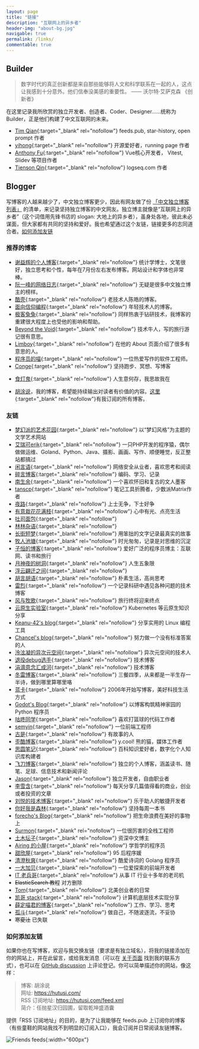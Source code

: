 ```yaml
---
layout: page
title: "链接"
description: "互联网上的异乡者"
header-img: "about-bg.jpg"
navigable: true
permalink: /links/
commentable: true
---
```


## Builder

> 数字时代的真正创新都是来自那些能够将人文和科学联系在一起的人，这点让我感到十分意外。他们信奉没美感的重要性。
> —— 沃尔特·艾萨克森 《创新者》

在这里记录我所欣赏的独立开发者、创造者、Coder、Designer……统称为Builder，正是他们构建了中文互联网的未来。

* [Tim Qian](https://timqian.com/){:target="_blank" rel="nofollow"} feeds.pub, star-history, open prompt 作者
* [yihong](https://github.com/yihong0618){:target="_blank" rel="nofollow"} 开源爱好者，running page 作者
* [Anthony Fu](https://antfu.me/){:target="_blank" rel="nofollow"} Vue核心开发者， Vitest, Slidev 等项目作者
* [Tienson Qin](https://github.com/tiensonqin){:target="_blank" rel="nofollow"} logseq.com 作者


## Blogger

写博客的人越来越少了，中文独立博客更少，因此有网友做了份 [「中文独立博客列表」](https://github.com/timqian/chinese-independent-blogs) 的清单，来记录坚持独立博客的中文网友。独立博主就像是“互联网上的异乡者”（这个词借用先锋书店的 slogan: 大地上的异乡者），虽身处各地，彼此未必谋面，但大家都有共同的坚持和爱好。我也希望通过这个友链，链接更多的志同道合者。[如何添加友链](/links/#如何添加友链)

### 推荐的博客

- [谢益辉的个人博客](https://yihui.org/){:target="_blank" rel="nofollow"} 统计学博士，文笔很好，独立思考和个性，每年在7月份左右发布博客。网站设计和字体也非常棒。
- [阮一峰的网络日志](http://www.ruanyifeng.com/blog/){:target="_blank" rel="nofollow"} 无疑是很多中文独立博主的榜样。
- [酷壳](https://coolshell.cn/){:target="_blank" rel="nofollow"} 老技术人陈皓的博客。
- [面向信仰编程](https://draveness.me/){:target="_blank" rel="nofollow"} 年轻技术人的博客。
- [极客兔兔](https://geektutu.com/){:target="_blank" rel="nofollow"} 同样热衷于钻研技术，我博客的重建很大程度上也受他的影响和帮助。
- [Beyond the Void](https://byvoid.com/){:target="_blank" rel="nofollow"} 技术牛人，写的旅行游记很有意思。
- [Limboy](https://limboy.me/){:target="_blank" rel="nofollow"} 在他的 About 页面介绍了很多有意思的人。
- [程序员的喵](https://catcoding.me/){:target="_blank" rel="nofollow"} 一位热爱写作的软件工程师。
- [Conge](https://conge.github.io/){:target="_blank" rel="nofollow"} 坚持跑步、冥想、写博客
* [食灯鬼](https://shidenggui.com/){:target="_blank" rel="nofollow"} 人生意何存，我思故我在
- [胡涂说](https://hutusi.com/)，我的博客，希望能持续输出对读者有价值的内容。[这里](https://feeds.pub/hutusi){:target="_blank" rel="nofollow"}有我订阅的所有博客。

### 友链

* [梦幻派的艺术花园](https://zeriy.art/){:target="_blank" rel="nofollow"} 以“梦幻风格”为主题的文学艺术网站
* [艾瑞可erik](https://erik.xyz/){:target="_blank" rel="nofollow"} 一只PHP开发的程序猿，偶尔做做运维、Goland、Python、Java、摄影、画画、写作、顺便睡觉，反正整站都搞过
* [闲言语](https://ret2neo.cn/){:target="_blank" rel="nofollow"} 网络安全从业者，喜欢思考和阅读
* [碎言博客](https://suiyan.cc/){:target="_blank" rel="nofollow"} 编码、学习、记录
* [南生余](https://www.chenii.com/){:target="_blank" rel="nofollow"} 一个喜欢怀旧和复古的文人墨客
* [tanscp](https://tanscp.com/){:target="_blank" rel="nofollow"} 笔记工具折腾者，少数派Matrix作者
* [夜路](https://emmm.space/){:target="_blank" rel="nofollow"} 上士无争，下士好争
* [有意栽花花满枝](https://blog.hjroyal.top){:target="_blank" rel="nofollow"} 心中有光、点亮生活
* [吐司面包](https://toast.pub){:target="_blank" rel="nofollow"} 
* [林林杂语](https://www.xiaozonglin.cn/){:target="_blank" rel="nofollow"} 
* [长街短梦](https://wangyunzi.com/){:target="_blank" rel="nofollow"} 用笨拙的文字记录最真实的故事
* [牧人池塘](https://dba.kim){:target="_blank" rel="nofollow"} 时光匆匆，记录是对思维的沉淀
* [子恒的博客](https://chestnutheng.cn/){:target="_blank" rel="nofollow"} 爱好广泛的程序员博主：互联网、读书和旅行
* [月神夜的树洞](http://www.zounuo.cc/){:target="_blank" rel="nofollow"} 人生五象限
* [浮云翩迁之间](https://blognas.hwb0307.com){:target="_blank" rel="nofollow"} 
* [胡言胡语](https://eirms.com/){:target="_blank" rel="nofollow"} 朴素生活，高尚思考
* [雷烈](https://leilie.top){:target="_blank" rel="nofollow"} 一个记录科研中遇见各种问题的技术博客
* [风与牧歌](https://blog.besscroft.com){:target="_blank" rel="nofollow"} 旅行终将迎来终点
* [云原生实验室](https://icloudnative.io){:target="_blank" rel="nofollow"} Kubernetes 等云原生知识分享
* [Keanu-42's blog](https://keanu-42.cn/){:target="_blank" rel="nofollow"} 分享实用的 Linux 编程工具
* [Chancel's blog](https://www.chancel.me){:target="_blank" rel="nofollow"} 努力做一个没有标准答案的人
* [泠泫凝的异次元空间](https://lxnchan.cn){:target="_blank" rel="nofollow"} 异次元空间的技术人
* [退役debug选手](http://www.debuglive.cn/){:target="_blank" rel="nofollow"} 技术博客
* [涓滴意念汇成河](http://www.zahui.top/){:target="_blank" rel="nofollow"} 技术博客
* [冬雷博客](https://www.idonglei.com/){:target="_blank" rel="nofollow"} 三餐四季，从来都是一半生存一半诗，做到哪里算哪里咯
* [蓝卡](https://www.lanka.cn){:target="_blank" rel="nofollow"} 2006年开始写博客，美好科技生活方式
* [Godot's Blog](https://iamgodot.com/){:target="_blank" rel="nofollow"} 以博客构筑精神家园的 Python 程序员
* [咕咚同学](http://gudong.site){:target="_blank" rel="nofollow"} 喜欢打篮球的代码工作者
* [semyin](https://semyin.com){:target="_blank" rel="nofollow"} 一位前端工程师
* [古是](https://adminsun.com/){:target="_blank" rel="nofollow"} 有故事的人
* [歪酷博客](https://y.cool/){:target="_blank" rel="nofollow"} y.cool! 熊的猫，媒体工作者
* [思圆笔记](https://pimgeek.com/){:target="_blank" rel="nofollow"} 百科知识爱好者，数字化个人知识库构建者
* [飞刀博客](https://www.feidaoboke.com/){:target="_blank" rel="nofollow"} 独立的个人博客，涵盖读书、随笔、足球、信息技术和新闻评论
* [Jason](https://atjason.com/){:target="_blank" rel="nofollow"} 独立开发者，自由职业者
* [李雪含](https://dajiayouxuan.com/){:target="_blank" rel="nofollow"} 每天分享几篇值得看的商业，创业或者投资的文章
* [刘悦的技术博客](https://v3u.cn){:target="_blank" rel="nofollow"} 乐于助人的敏捷开发者
* [你好我是森林](https://chensenlin.cn){:target="_blank" rel="nofollow"} 坚持每周一本书
* [forecho's Blog](https://blog.forecho.com){:target="_blank" rel="nofollow"} 把生命浪费在美好的事物上
* [Surmon](https://surmon.me){:target="_blank" rel="nofollow"} 一位很厉害的全栈工程师
* [土木坛子](https://tumutanzi.com/){:target="_blank" rel="nofollow"} 资深中文博主
* [Airing 的小屋](https://me.ursb.me){:target="_blank" rel="nofollow"} 学哲学的程序员
* [甜欣屋](https://tcxx.info/){:target="_blank" rel="nofollow"} 95 后程序媛
* [清澄秋爽](https://dashen.tech/){:target="_blank" rel="nofollow"} 酷爱诗词的 Golang 程序员
* [一大加贝](https://www.yidajiabei.xyz/){:target="_blank" rel="nofollow"} 一位爱探索的前端开发者
* [IT 老兵哥](http://www.itlaobingge.com/){:target="_blank" rel="nofollow"} 从事 IT 行业十多年的老司机
* ~~ElasticSearch 教程~~ 对方删除
* [Tom](https://ie9.org/){:target="_blank" rel="nofollow"} 北美创业者的日常
* [凯哥 stack](https://kaige86.com/){:target="_blank" rel="nofollow"} 计算机底层技术实现分享
* [薛定喵君的博客](http://xuedingmiao.com){:target="_blank" rel="nofollow"} 工作、学习、思考
* [孤斗](http://d-d.design/){:target="_blank" rel="nofollow"} 做自己，不随波逐流，不妥协
* ~~寒夏汢~~ 已失联

### 如何添加友链

如果你也在写博客，欢迎与我交换友链（要求是有独立域名），将我的链接添加在你的网站上，并在此留言，或给我发消息（可以在 [关于页面](/about/) 找到我的联系方式），也可以在 [GitHub discussion](https://github.com/hutusi/hutusi.github.com/discussions/118) 上评论登记。你可以简单描述你的网站，像这样：

> 博客: 胡涂说   
> 网址: https://hutusi.com/   
> RSS 订阅地址: https://hutusi.com/feed.xml   
> 简介：任抛星汉归园圃，留取乾坤盛酒囊   

提供「RSS 订阅地址」的目的，是为了让我能够在 feeds.pub 上订阅你的博客（有些童鞋的网站我找不到明显的订阅入口），我会订阅并日常阅读友链博客。

![Friends feeds]({{site.images_baseurl}}/site/friends-feeds.png){:width="600px"}
